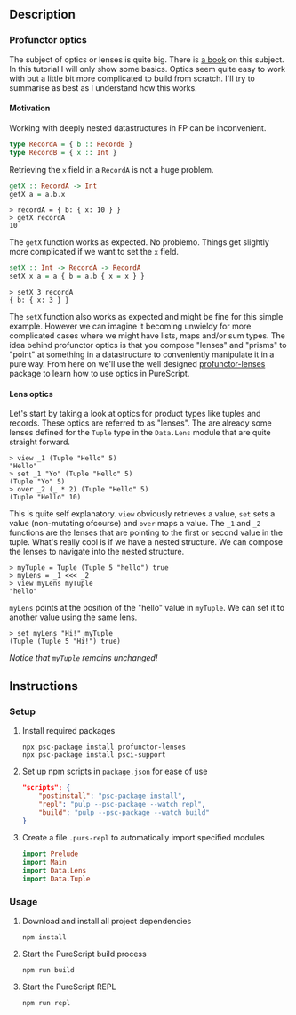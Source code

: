 ## Description
### Profunctor optics
The subject of optics or lenses is quite big. There is [a book](https://leanpub.com/lenses) on this subject. In this tutorial I will only show some basics. Optics seem quite easy to work with but a little bit more complicated to build from scratch. I'll try to summarise as best as I understand how this works.
#### Motivation
Working with deeply nested datastructures in FP can be inconvenient.
```purescript
type RecordA = { b :: RecordB }
type RecordB = { x :: Int }
```
Retrieving the `x` field in a `RecordA` is not a huge problem.
```purescript
getX :: RecordA -> Int
getX a = a.b.x
```
```
> recordA = { b: { x: 10 } }
> getX recordA
10
```
The `getX` function works as expected. No problemo. Things get slightly more complicated if we want to set the `x` field.
```purescript
setX :: Int -> RecordA -> RecordA
setX x a = a { b = a.b { x = x } }
```
```
> setX 3 recordA
{ b: { x: 3 } }
```
The `setX` function also works as expected and might be fine for this simple example. However we can imagine it becoming unwieldy for more complicated cases where we might have lists, maps and/or sum types. The idea behind profunctor optics is that you compose "lenses" and "prisms" to "point" at something in a datastructure to conveniently manipulate it in a pure way. From here on we'll use the well designed [profunctor-lenses](https://pursuit.purescript.org/packages/purescript-profunctor-lenses/5.0.0) package to learn how to use optics in PureScript.
#### Lens optics
Let's start by taking a look at optics for product types like tuples and records. These optics are referred to as "lenses". The are already some lenses defined for the `Tuple` type in the `Data.Lens` module that are quite straight forward.
```
> view _1 (Tuple "Hello" 5)
"Hello"
> set _1 "Yo" (Tuple "Hello" 5)
(Tuple "Yo" 5)
> over _2 (_ * 2) (Tuple "Hello" 5)
(Tuple "Hello" 10)
```
This is quite self explanatory. `view` obviously retrieves a value, `set` sets a value (non-mutating ofcourse) and `over` maps a value. The `_1` and `_2` functions are the lenses that are pointing to the first or second value in the tuple. What's really cool is if we have a nested structure. We can compose the lenses to navigate into the nested structure.
```
> myTuple = Tuple (Tuple 5 "hello") true
> myLens = _1 <<< _2
> view myLens myTuple
"hello"
```
`myLens` points at the position of the "hello" value in `myTuple`. We can set it to another value using the same lens.
```
> set myLens "Hi!" myTuple
(Tuple (Tuple 5 "Hi!") true)
```
*Notice that `myTuple` remains unchanged!*
## Instructions
### Setup
1. Install required packages
    ```
    npx psc-package install profunctor-lenses
    npx psc-package install psci-support
    ```
1. Set up npm scripts in `package.json` for ease of use
    ```json
    "scripts": {
        "postinstall": "psc-package install",
        "repl": "pulp --psc-package --watch repl",
        "build": "pulp --psc-package --watch build"
    }
    ```
1. Create a file `.purs-repl` to automatically import specified modules
    ```purescript
    import Prelude
    import Main
    import Data.Lens
    import Data.Tuple
    ```
### Usage
1. Download and install all project dependencies
    ```
    npm install
    ```
1. Start the PureScript build process
    ```
    npm run build
    ```
1. Start the PureScript REPL
    ```
    npm run repl
    ```